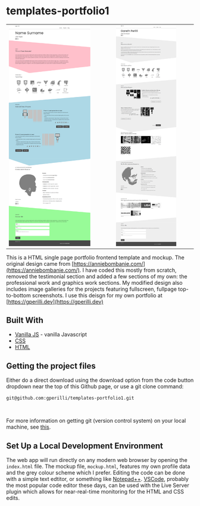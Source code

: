 # templates-portfolio1

|   |   |
|---|---|
| <img src="assets/img/portfolio-template.png" width="80%" />   | <img src="assets/img/portfolio-mockup.png" width="80%" />   |


This is a HTML single page portfolio frontend template and mockup. The original design came from [https://anniebombanie.com/](https://anniebombanie.com/). I have coded this mostly from scratch, removed the testimonial section and added a few sections of my own: the professional work and graphics work sections. My modified design also includes image galleries for the projects featuring fullscreen, fullpage top-to-bottom screenshots. I use this deisgn for my own portfolio at [https://gperilli.dev](https://gperilli.dev)


## Built With
- [Vanilla JS](https://developer.mozilla.org/en-US/docs/Web/JavaScript) - vanilla Javascript
- [CSS](https://developer.mozilla.org/en-US/docs/Web/CSS)
- [HTML](https://developer.mozilla.org/en-US/docs/Web/HTML)

## Getting the project files

Either do a direct download using the download option from the code button dropdown near the top of this Github page, or use a git clone command:
```
git@github.com:gperilli/templates-portfolio1.git
```
<br>

For more information on getting git (version control system) on your local machine, see [this](https://git-scm.com/book/en/v2/Getting-Started-Installing-Git).

## Set Up a Local Development Environment

The web app will run directly on any modern web browser by opening the `index.html` file. The mockup file, `mockup.html`, features my own profile data and the grey colour scheme which I prefer.
Editing the code can be done with a simple text edtitor, or something like [Notepad++](https://notepad-plus-plus.org/). [VSCode](https://code.visualstudio.com/), probably the most popular code editor these days, can be used with the Live Server plugin which allows for near-real-time monitoring for the HTML and CSS edits.
